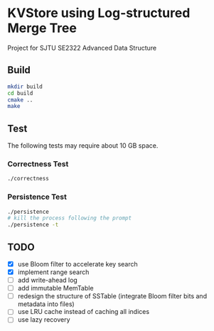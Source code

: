 # KVStore using Log-structured Merge Tree

Project for SJTU SE2322 Advanced Data Structure

## Build

```sh
mkdir build
cd build
cmake ..
make
```

## Test

The following tests may require about 10 GB space.

### Correctness Test

```sh
./correctness
```

### Persistence Test

```sh
./persistence
# kill the process following the prompt
./persistence -t
```

## TODO

- [x] use Bloom filter to accelerate key search
- [x] implement range search
- [ ] add write-ahead log
- [ ] add immutable MemTable
- [ ] redesign the structure of SSTable (integrate Bloom filter bits and metadata into files)
- [ ] use LRU cache instead of caching all indices
- [ ] use lazy recovery

